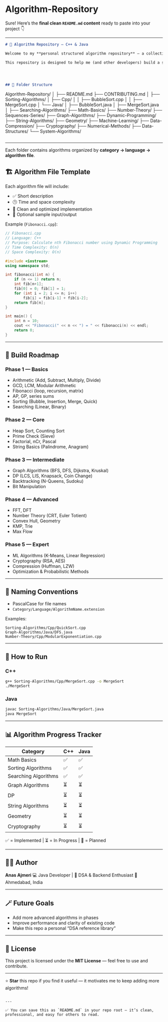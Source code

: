# Algorithm-Repository
Sure! Here’s the **final clean `README.md` content** ready to paste into your project 👇

---

```markdown
# 🧠 Algorithm Repository — C++ & Java

Welcome to my **personal structured algorithm repository** — a collection of commonly used algorithms implemented in both **C++** and **Java**.  

This repository is designed to help me (and other developers) build a solid foundation in algorithms, data structures, and problem-solving — from **basic** to **advanced** topics.




## 📂 Folder Structure

```
Algorithm-Repository/
│
├── README.md
├── CONTRIBUTING.md
│
├── Sorting-Algorithms/
│   ├── Cpp/
│   │   ├── BubbleSort.cpp
│   │   ├── MergeSort.cpp
│   └── Java/
│       ├── BubbleSort.java
│       ├── MergeSort.java
│
├── Searching-Algorithms/
├── Math-Basics/
├── Number-Theory/
├── Sequences-Series/
├── Graph-Algorithms/
├── Dynamic-Programming/
├── String-Algorithms/
├── Geometry/
├── Machine-Learning/
├── Data-Compression/
├── Cryptography/
├── Numerical-Methods/
├── Data-Structures/
└── System-Algorithms/
```
```

---
Each folder contains algorithms organized by **category → language → algorithm file**.



## 🏗️ Algorithm File Template

Each algorithm file will include:
- ✅ Short description  
- 🕒 Time and space complexity  
- 🧼 Clean and optimized implementation  
- 🧪 Optional sample input/output  

Example (`Fibonacci.cpp`):

```cpp
// Fibonacci.cpp
// Language: C++
// Purpose: Calculate nth Fibonacci number using Dynamic Programming
// Time Complexity: O(n)
// Space Complexity: O(n)

#include <iostream>
using namespace std;

int fibonacci(int n) {
    if (n <= 1) return n;
    int fib[n+1];
    fib[0] = 0; fib[1] = 1;
    for (int i = 2; i <= n; i++)
        fib[i] = fib[i-1] + fib[i-2];
    return fib[n];
}

int main() {
    int n = 10;
    cout << "Fibonacci(" << n << ") = " << fibonacci(n) << endl;
    return 0;
}
````

---

## 🚀 Build Roadmap

### **Phase 1 — Basics**

* Arithmetic (Add, Subtract, Multiply, Divide)
* GCD, LCM, Modular Arithmetic
* Fibonacci (loop, recursion, matrix)
* AP, GP, series sums
* Sorting (Bubble, Insertion, Merge, Quick)
* Searching (Linear, Binary)

### **Phase 2 — Core**

* Heap Sort, Counting Sort
* Prime Check (Sieve)
* Factorial, nCr, Pascal
* String Basics (Palindrome, Anagram)

### **Phase 3 — Intermediate**

* Graph Algorithms (BFS, DFS, Dijkstra, Kruskal)
* DP (LCS, LIS, Knapsack, Coin Change)
* Backtracking (N-Queens, Sudoku)
* Bit Manipulation

### **Phase 4 — Advanced**

* FFT, DFT
* Number Theory (CRT, Euler Totient)
* Convex Hull, Geometry
* KMP, Trie
* Max Flow

### **Phase 5 — Expert**

* ML Algorithms (K-Means, Linear Regression)
* Cryptography (RSA, AES)
* Compression (Huffman, LZW)
* Optimization & Probabilistic Methods

---

## 🧭 Naming Conventions

* PascalCase for file names
* `Category/Language/AlgorithmName.extension`

Examples:

```
Sorting-Algorithms/Cpp/QuickSort.cpp
Graph-Algorithms/Java/DFS.java
Number-Theory/Cpp/ModularExponentiation.cpp
```

---

## 🧪 How to Run

### C++

```bash
g++ Sorting-Algorithms/Cpp/MergeSort.cpp -o MergeSort
./MergeSort
```

### Java

```bash
javac Sorting-Algorithms/Java/MergeSort.java
java MergeSort
```

---

## 📊 Algorithm Progress Tracker

| Category             | C++ | Java |
| -------------------- | --- | ---- |
| Math Basics          | ✅   | ✅    |
| Sorting Algorithms   | ✅   | ✅    |
| Searching Algorithms | ✅   | ✅    |
| Graph Algorithms     | ⏳   | ⏳    |
| DP                   | ⏳   | ⏳    |
| String Algorithms    | ⏳   | ⏳    |
| Geometry             | ⏳   | ⏳    |
| Cryptography         | ⏳   | ⏳    |

✅ = Implemented | ⏳ = In Progress | 🚀 = Planned

---

## 🧑‍💻 Author

**Anas Ajmeri**
💻 Java Developer | 🎯 DSA & Backend Enthusiast
📍 Ahmedabad, India

---

## 🪄 Future Goals

* Add more advanced algorithms in phases
* Improve performance and clarity of existing code
* Make this repo a personal “DSA reference library”

---

## 📜 License

This project is licensed under the **MIT License** — feel free to use and contribute.

---

⭐ **Star** this repo if you find it useful — it motivates me to keep adding more algorithms!

```

---

✅ You can save this as `README.md` in your repo root — it’s clean, professional, and easy for others to read.
```
